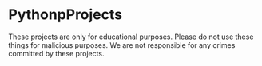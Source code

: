 # PythonpProjects
These projects are only for educational purposes.
Please do not use these things for malicious purposes.
We are not responsible for any crimes committed by these projects.
